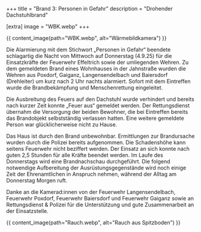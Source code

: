 +++
title = "Brand 3: Personen in Gefahr"
description = "Drohender Dachstuhlbrand"

[extra]
image = "WBK.webp"
+++

{{ content_image(path="WBK.webp", alt="Wärmebildkamera") }}

Die Alarmierung mit dem Stichwort „Personen in Gefahr“ beendete schlagartig die Nacht von Mittwoch auf Donnerstag (4.9.25) für die Einsatzkräfte der Feuerwehr Effeltrich sowie der umliegenden Wehren.
Zu dem gemeldeten Brand eines Wohnhauses in der Jahnstraße wurden die Wehren aus Poxdorf, Gaiganz, Langensendelbach und Baiersdorf (Drehleiter) um kurz nach 2 Uhr nachts alarmiert. Sofort mit dem Eintreffen wurde die Brandbekämpfung und Menschenrettung eingeleitet.

Die Ausbreitung des Feuers auf den Dachstuhl wurde verhindert und bereits nach kurzer Zeit konnte „Feuer aus“ gemeldet werden.
Der Rettungsdienst übernahm die Versorgung der beiden Bewohner, die bei Eintreffen bereits das Brandobjekt selbstständig verlassen hatten. Eine weitere gemeldete Person war glücklicherweise nicht zu Hause.

Das Haus ist durch den Brand unbewohnbar. Ermittlungen zur Brandursache wurden durch die Polizei bereits aufgenommen. Die Schadenshöhe kann seitens Feuerwehr nicht beziffert werden.
Der Einsatz an sich konnte nach guten 2,5 Stunden für alle Kräfte beendet werden. Im Laufe des Donnerstags wird eine Brandnachschau durchgeführt.
Die folgend notwendige Aufbereitung der Ausrüstungsgegenstände wird noch einige Zeit der Ehrenamtlichen in Anspruch nehmen, während der Alltag am Donnerstag Morgen ruft.

Danke an die Kamerad:innen von der Feuerwehr Langensendelbach, Feuerwehr Poxdorf, Feuerwehr Baiersdorf und Feuerwehr Gaiganz sowie an Rettungsdienst & Polizei für die Unterstützung und gute Zusammenarbeit an der Einsatzstelle.

{{ content_image(path="Rauch.webp", alt="Rauch aus Spitzboden") }}
